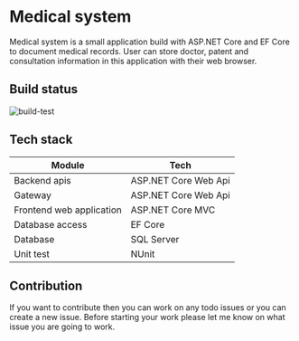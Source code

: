 # Medical system

Medical system is a small application build with ASP.NET Core and EF Core to document medical records. User can store doctor, patent and consultation information in this application with their web browser.

## Build status
![build-test](https://github.com/Arnab-Developer/medical-system/workflows/build-test/badge.svg?branch=master)

## Tech stack
| Module | Tech |
|--------|------|
| Backend apis | ASP.NET Core Web Api |
| Gateway | ASP.NET Core Web Api |
| Frontend web application | ASP.NET Core MVC |
| Database access | EF Core |
| Database | SQL Server |
| Unit test | NUnit |

## Contribution
If you want to contribute then you can work on any todo issues or you can create a new issue. Before starting your work please let me know on what issue you are going to work.
